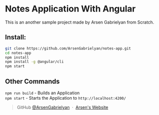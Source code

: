 # Notes Application With Angular

This is an another sample project made by Arsen Gabrielyan from Scratch.

## Install:
```bash
git clone https://github.com/ArsenGabrielyan/notes-app.git
cd notes-app
npm install
npm install -g @angular/cli
npm start
```

## Other Commands
`npm run build` - Builds an Application <br>
`npm start` - Starts the Application to `http://localhost:4200/`

> GitHub [@ArsenGabrielyan](https://github.com/ArsenGabrielyan) &nbsp;&middot;&nbsp;
> [Arsen's Website](https://arsen-g.web.app)